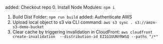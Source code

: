 added: Checkout repo 0. Install Node Modules: `npm i`

1. Build Dist Folder: `npm run build`
   added: Authenticate AWS
2. Upload local object to s3 via CLI command: `aws s3 sync . s3://amzn-s3-demo-bucket`
3. Clear cache by triggering invalidation in CloudFront: `aws cloudfront create-invalidation  --distribution-id EZ1G1UUNYRWSQ --paths "/*"`
